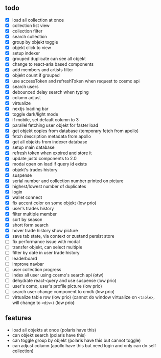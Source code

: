 ## todo

- [x] load all collection at once
- [x] collection list view
- [x] collection filter
- [x] search collection
- [x] group by objekt toggle
- [x] objekt click to view
- [x] setup indexer
- [x] grouped duplicate can see all objekt
- [x] change to react-aria based components
- [x] add members and artists filter
- [x] objekt count if grouped
- [x] use accessToken and refreshToken when request to cosmo api
- [x] search users
- [x] debounced delay search when typing
- [x] column adjust
- [x] virtualize
- [x] nextjs loading bar
- [x] toggle dark/light mode
- [x] if mobile, set default column to 3
- [x] parallel fetching user objekt for faster load
- [x] get objekt copies from database (temporary fetch from apollo)
- [x] fetch description metadata from apollo
- [x] get all objekts from indexer database
- [x] setup main database
- [x] refresh token when expired and store it
- [x] update justd components to 2.0
- [x] modal open on load if query id exists
- [x] objekt's trades history
- [x] suspense
- [x] serial number and collection number printed on picture
- [x] highest/lowest number of duplicates
- [x] login
- [x] wallet connect
- [x] fix accent color on some objekt (low prio)
- [x] user's trades history
- [x] filter multiple member
- [x] sort by season
- [x] short form search
- [x] hover trade history show picture
- [x] save tab state, via context or zustand persist store
- [ ] fix performance issue with modal
- [ ] transfer objekt, can select multiple
- [ ] filter by date in user trade history
- [ ] leaderboard
- [ ] improve navbar
- [ ] user collection progress
- [ ] index all user using cosmo's search api (otw)
- [ ] dehydrate react-query and use suspense (low prio)
- [ ] user's como, user's profile picture (low prio)
- [ ] search user change component to cmdk (low prio)
- [ ] virtualize table row (low prio) (cannot do window virtualize on `<table>`, will change to `<div>`) (low prio)

## features

- load all objekts at once (polaris have this)
- can objekt search (polaris have this)
- can toggle group by objekt (polaris have this but cannot toggle)
- can adjust column (apollo have this but need login and only can do self collection)
